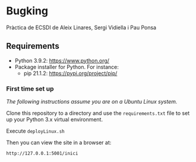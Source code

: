 # Bugking

Pràctica de ECSDI de Aleix Linares, Sergi Vidiella i Pau Ponsa

## Requirements

- Python 3.9.2: https://www.python.org/
- Package installer for Python. For instance:
    - pip 21.1.2: https://pypi.org/project/pip/
    
### First time set up

*The following instructions assume you are on a Ubuntu Linux system.*

Clone this repository to a directory and use the `requirements.txt` file to set up your Python 3.x
virtual environment.

Execute `deployLinux.sh`

Then you can view the site in a browser at:

    http://127.0.0.1:5001/inici



